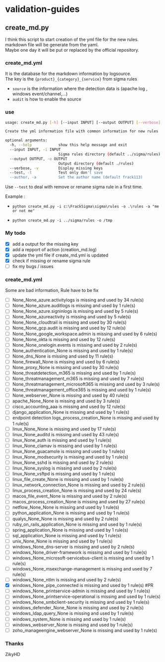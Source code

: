 # validation-guides

## create_md.py
I think this script to start creation of the yml file for the new rules.\
markdown file will be generate from the yaml.\
Maybe one day it will be put or replaced by the official repository.

### create_md.yml 
It is the database for the markdown information by logsource.\
The key is the `{product}_{category}_{service}` from sigma rules
- `source` is the information where the detection data is (apache log , windows event/channel,...)
- `audit` is how to enable the source 

### use
```bash
usage: create_md.py [-h] [--input INPUT] [--output OUTPUT] [--verbose] [--test] [--author]

Create the yml information file with common information for new rules

optional arguments:
  -h, --help            show this help message and exit
  --input INPUT, -i INPUT
                        Sigma rules directory (default ../sigma/rules)
  --output OUTPUT, -o OUTPUT
                        Output directory (default ./rules)
  --verbose, -v         Display missing keys
  --test, -t            Test only don't save
  --author, -a          Set the author name (default frack113)
```

Use `--test` to deal with remove or rename sigma rule in a first time.

Example :

- `python create_md.py -i c:\FrackSigma\sigma\rules -o .\rules -a "me or not me" `

- `python create_md.py -i ../sigma/rules -o /tmp`

### My todo

- [X] add a output for the missing key
- [X] add a repport of action (creation_md.log)
- [X] update the yml file if create_md.yml is updated
- [X] check if missing or rename sigma rule
- [ ] fix my bugs / issues

### create_md.yml
Some are bad information, Rule have to be fix 

- [ ] None_None_azure.activitylogs is missing and used by 34 rule(s)
- [ ] None_None_azure.auditlogs is missing and used by 1 rule(s)
- [ ] None_None_azure.signinlogs is missing and used by 5 rule(s)
- [ ] None_None_azureactivity is missing and used by 5 rule(s)
- [ ] None_None_cloudtrail is missing and used by 30 rule(s)
- [ ] None_None_gcp.audit is missing and used by 12 rule(s)
- [ ] None_None_google_workspace.admin is missing and used by 6 rule(s)
- [ ] None_None_okta is missing and used by 12 rule(s)
- [ ] None_None_onelogin.events is missing and used by 2 rule(s)
- [ ] None_authentication_None is missing and used by 1 rule(s)
- [ ] None_dns_None is missing and used by 11 rule(s)
- [ ] None_firewall_None is missing and used by 6 rule(s)
- [ ] None_proxy_None is missing and used by 30 rule(s)
- [ ] None_threatdetection_m365 is missing and used by 1 rule(s)
- [ ] None_threatmanagement_m365 is missing and used by 7 rule(s)
- [ ] None_threatmanagement_microsoft365 is missing and used by 3 rule(s)
- [ ] None_threatmanagement_office365 is missing and used by 1 rule(s)
- [ ] None_webserver_None is missing and used by 40 rule(s)
- [ ] apache_None_None is missing and used by 3 rule(s)
- [ ] cisco_accounting_aaa is missing and used by 12 rule(s)
- [ ] django_application_None is missing and used by 1 rule(s)
- [ ] endpoint detection logs_process_creation_None is missing and used by 1 rule(s)
- [ ] linux_None_None is missing and used by 17 rule(s)
- [ ] linux_None_auditd is missing and used by 43 rule(s)
- [ ] linux_None_auth is missing and used by 1 rule(s)
- [ ] linux_None_clamav is missing and used by 1 rule(s)
- [ ] linux_None_guacamole is missing and used by 1 rule(s)
- [ ] linux_None_modsecurity is missing and used by 1 rule(s)
- [ ] linux_None_sshd is missing and used by 2 rule(s)
- [ ] linux_None_syslog is missing and used by 2 rule(s)
- [ ] linux_None_vsftpd is missing and used by 1 rule(s)
- [ ] linux_file_create_None is missing and used by 1 rule(s)
- [ ] linux_network_connection_None is missing and used by 2 rule(s)
- [ ] linux_process_creation_None is missing and used by 24 rule(s)
- [ ] macos_file_event_None is missing and used by 2 rule(s)
- [ ] macos_process_creation_None is missing and used by 27 rule(s)
- [ ] netflow_None_None is missing and used by 1 rule(s)
- [ ] python_application_None is missing and used by 1 rule(s)
- [ ] qualys_None_None is missing and used by 2 rule(s)
- [ ] ruby_on_rails_application_None is missing and used by 1 rule(s)
- [ ] spring_application_None is missing and used by 1 rule(s)
- [ ] sql_application_None is missing and used by 1 rule(s)
- [ ] unix_None_None is missing and used by 1 rule(s)
- [ ] windows_None_dns-server is missing and used by 2 rule(s)
- [ ] windows_None_driver-framework is missing and used by 1 rule(s)
- [ ] windows_None_microsoft-servicebus-client is missing and used by 1 rule(s)
- [ ] windows_None_msexchange-management is missing and used by 7 rule(s)
- [ ] windows_None_ntlm is missing and used by 2 rule(s)
- [X] windows_None_pipe_connected is missing and used by 1 rule(s) #PR
- [ ] windows_None_printservice-admin is missing and used by 1 rule(s)
- [ ] windows_None_printservice-operational is missing and used by 1 rule(s)
- [ ] windows_None_smbclient-security is missing and used by 1 rule(s)
- [ ] windows_defender_None_None is missing and used by 2 rule(s)
- [ ] windows_ldap_query_None is missing and used by 1 rule(s)
- [ ] windows_system_None is missing and used by 1 rule(s)
- [ ] windows_webserver_None is missing and used by 1 rule(s)
- [ ] zoho_manageengine_webserver_None is missing and used by 1 rule(s)

### Thanks
ZikyHD
